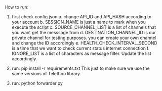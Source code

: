 How to run:

1. first check config.json
    a. change API_ID and API_HASH according to your account
    b. SESSION_NAME is just a name to mark when you execute the
       script
    c. SOURCE_CHANNEL_LIST is a list of channels that you want
       get the messsage from
    d. DESTINATION_CHANNEL_ID is our private channel for
       testing purposes. you can create your own channel and change the ID accordingly
    e. HEALTH_CHECK_INTERVAL_SECOND is a time that we want to check current status internet connection
    f. IGNORE_LIST is a list of characters as message filter. Update the list accordingly.

2. run: pip install -r requirements.txt
    This just to make sure we use the same versions of Telethon library.

3. run: python forwarder.py